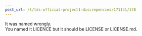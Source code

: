 ```yaml
---
post_url: /t/tds-official-project1-discrepencies/171141/378
---
```

It was named wrongly.  
You named it LICENCE but it should be LICENSE or LICENSE.md.